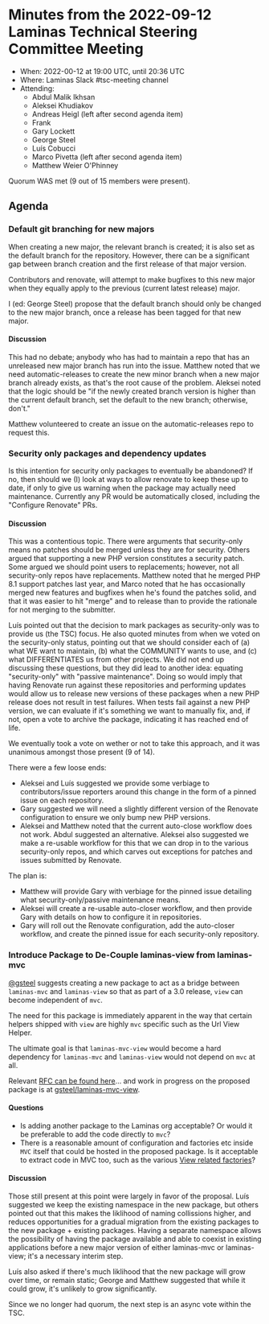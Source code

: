 # Minutes from the 2022-09-12 Laminas Technical Steering Committee Meeting

- When: 2022-00-12 at 19:00 UTC, until 20:36 UTC
- Where: Laminas Slack #tsc-meeting channel
- Attending:
  - Abdul Malik Ikhsan
  - Aleksei Khudiakov
  - Andreas Heigl (left after second agenda item)
  - Frank
  - Gary Lockett
  - George Steel
  - Luís Cobucci
  - Marco Pivetta (left after second agenda item)
  - Matthew Weier O'Phinney

Quorum WAS met (9 out of 15 members were present).

## Agenda

### Default git branching for new majors

When creating a new major, the relevant branch is created; it is also set as the default branch for the repository. However, there can be a significant gap between branch creation and the first release of that major version.

Contributors and renovate, will attempt to make bugfixes to this new major when they equally apply to the previous (current latest release) major.

I (ed: George Steel) propose that the default branch should only be changed to the new major branch, once a release has been tagged for that new major.

#### Discussion

This had no debate; anybody who has had to maintain a repo that has an unreleased new major branch has run into the issue.
Matthew noted that we need automatic-releases to create the new minor branch when a new major branch already exists, as that's the root cause of the problem.
Aleksei noted that the logic should be "if the newly created branch version is higher than the current default branch, set the default to the new branch; otherwise, don't."

Matthew volunteered to create an issue on the automatic-releases repo to request this.

### Security only packages and dependency updates

Is this intention for security only packages to eventually be abandoned? If no, then should we (I) look at ways to allow renovate to keep these up to date, if only to give us warning when the package may actually need maintenance. Currently any PR would be automatically closed, including the "Configure Renovate" PRs.

#### Discussion

This was a contentious topic.
There were arguments that security-only means no patches should be merged unless they are for security.
Others argued that supporting a new PHP version constitutes a security patch.
Some argued we should point users to replacements; however, not all security-only repos have replacements.
Matthew noted that he merged PHP 8.1 support patches last year, and Marco noted that he has occasionally merged new features and bugfixes when he's found the patches solid, and that it was easier to hit "merge" and to release than to provide the rationale for not merging to the submitter.

Luís pointed out that the decision to mark packages as security-only was to provide us (the TSC) focus.
He also quoted minutes from when we voted on the security-only status, pointing out that we should consider each of (a) what WE want to maintain, (b) what the COMMUNITY wants to use, and (c) what DIFFERENTIATES us from other projects.
We did not end up discussing these questions, but they did lead to another idea: equating "security-only" with "passive maintenance".
Doing so would imply that having Renovate run against these repositories and performing updates would allow us to release new versions of these packages when a new PHP release does not result in test failures.
When tests fail against a new PHP version, we can evaluate if it's something we want to manually fix, and, if not, open a vote to archive the package, indicating it has reached end of life.

We eventually took a vote on wether or not to take this approach, and it was unanimous amongst those present (9 of 14).

There were a few loose ends:

- Aleksei and Luís suggested we provide some verbiage to contributors/issue reporters around this change in the form of a pinned issue on each repository.
- Gary suggested we will need a slightly different version of the Renovate configuration to ensure we only bump new PHP versions.
- Aleksei and Matthew noted that the current auto-close workflow does not work.
  Abdul suggested an alternative.
  Aleksei also suggested we make a re-usable workflow for this that we can drop in to the various security-only repos, and which carves out exceptions for patches and issues submitted by Renovate.

The plan is:

- Matthew will provide Gary with verbiage for the pinned issue detailing what security-only/passive maintenance means.
- Aleksei will create a re-usable auto-closer workflow, and then provide Gary with details on how to configure it in repositories.
- Gary will roll out the Renovate configuration, add the auto-closer workflow, and create the pinned issue for each security-only repository.

### Introduce Package to De-Couple laminas-view from laminas-mvc

[@gsteel](https://github.com/gsteel/) suggests creating a new package to act as a bridge between `laminas-mvc` and `laminas-view` so that as part of a 3.0 release, `view` can become independent of `mvc`.

The need for this package is immediately apparent in the way that certain helpers shipped with `view` are highly `mvc` specific such as the Url View Helper.

The ultimate goal is that `laminas-mvc-view` would become a hard dependency for `laminas-mvc` and `laminas-view` would not depend on `mvc` at all.

Relevant [RFC can be found here](https://github.com/laminas/technical-steering-committee/issues/123)… and work in progress on the proposed package is at [gsteel/laminas-mvc-view](https://github.com/gsteel/laminas-mvc-view/pull/1).

#### Questions

- Is adding another package to the Laminas org acceptable? Or would it be preferable to add the code directly to `mvc`?
- There is a reasonable amount of configuration and factories etc inside `MVC` itself that could be hosted in the proposed package. Is it acceptable to extract code in MVC too, such as the various [View related factories](https://github.com/laminas/laminas-mvc/tree/4.0.x/src/Service)?

#### Discussion

Those still present at this point were largely in favor of the proposal.
Luís suggested we keep the existing namespace in the new package, but others pointed out that this makes the liklihood of naming collissions higher, and reduces opportunities for a gradual migration from the existing packages to the new package + existing packages.
Having a separate namespace allows the possibility of having the package available and able to coexist in existing applications before a new major version of either laminas-mvc or laminas-view; it's a necessary interim step.

Luís also asked if there's much liklihood that the new package will grow over time, or remain static; George and Matthew suggested that while it could grow, it's unlikely to grow significantly.

Since we no longer had quorum, the next step is an async vote within the TSC.
